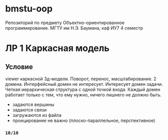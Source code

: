# bmstu-oop
Репозиторий по предмету Объектно-ориентированное программирование. МГТУ им Н.Э. Баумана, каф ИУ7 4 семестр

# ЛР 1 Каркасная модель
## Условие
viewer каркасной 3д-модели. Поворот, перенос, масштабирование. 2 домена. Интерфейсный домен не интересует. Интересует домен задачи. Четкая иерархическая структура с одной точкой входа. Каждый домен работает только с тем, что ему нужно, ничего лишнего не должно быть.
- задаются вершины
- задаются связи
- загружаются из файла
- проецирование не важно (плоско-параллельное, перспективное)

### `10/10`